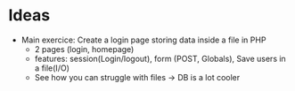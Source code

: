 # Ideas
- Main exercice: Create a login page storing data inside a file in PHP
  - 2 pages (login, homepage)
  - features: session(Login/logout), form (POST, Globals), Save users in a file(I/O)
  - See how you can struggle with files -> DB is a lot cooler